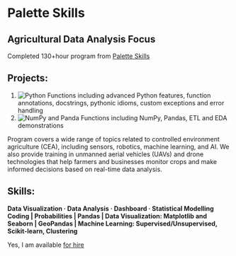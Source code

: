 # Palette Skills 
## Agricultural Data Analysis Focus

Completed 130+hour program from [Palette Skills](https://paletteskills.org/agtech)

## Projects:
1. ![Python Functions](https://github.com/cboyda/Palette_Cohort_4/blob/main/Assignments/Assignment_1%262.ipynb) including advanced Python features, function annotations, docstrings, pythonic idioms, custom exceptions and error handling
2. ![NumPy and Panda Functions](https://github.com/cboyda/Palette_Cohort_4/blob/main/Assignments/Assinment_3%264.ipynb) including NumPy, Pandas, ETL and EDA demonstrations

Program covers a wide range of topics related to controlled environment agriculture (CEA), including sensors, robotics, machine learning, and AI. We also provide training in unmanned aerial vehicles (UAVs) and drone technologies that help farmers and businesses monitor crops and make informed decisions based on real-time data analysis.

## Skills: 
**Data Visualization · Data Analysis · Dashboard · Statistical Modelling <br>
Coding |  Probabilities | Pandas | Data Visualization: Matplotlib and Seaborn | GeoPandas | Machine Learning: Supervised/Unsupervised, Scikit-learn, Clustering**

Yes, I am available [for hire](https://www.linkedin.com/in/clintonboyda/)

